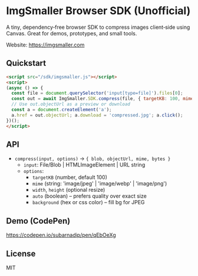 # ImgSmaller Browser SDK (Unofficial)

A tiny, dependency‑free browser SDK to compress images client‑side using Canvas. Great for demos, prototypes, and small tools.

Website: https://imgsmaller.com

## Quickstart

```html
<script src="/sdk/imgsmaller.js"></script>
<script>
(async () => {
  const file = document.querySelector('input[type=file]').files[0];
  const out = await ImgSmaller.SDK.compress(file, { targetKB: 100, mime: 'image/jpeg', auto: true });
  // Use out.objectUrl as a preview or download
  const a = document.createElement('a');
  a.href = out.objectUrl; a.download = 'compressed.jpg'; a.click();
})();
</script>
```

## API
- `compress(input, options)` → `{ blob, objectUrl, mime, bytes }`
  - `input`: File/Blob | HTMLImageElement | URL string
  - `options`:
    - `targetKB` (number, default 100)
    - `mime` (string: 'image/jpeg' | 'image/webp' | 'image/png')
    - `width`, `height` (optional resize)
    - `auto` (boolean) – prefers quality over exact size
    - `background` (hex or css color) – fill bg for JPEG

## Demo (CodePen)
https://codepen.io/subarnadip/pen/qEbOeXg

## License
MIT

